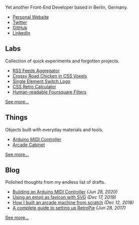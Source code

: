 Yet another Front-End Developer based in Berlin, Germany.

- [Personal Website](https://lean8086.com)
- [Twitter](https://twitter.com/lean8086)
- [GitHub](https://github.com/lean8086)
- [LinkedIn](https://www.linkedin.com/in/lean8086)

## Labs
Collection of quick experiments and forgotten projects.

- [RSS Feeds Aggregator](https://aggregator.now.sh/)
- [Crossy Road Chicken in CSS Voxels](https://codepen.io/lean8086/details/WPYMrN)
- [Single Element Switch Logo](https://codepen.io/lean8086/details/WgWxaK)
- [CSS Retro Calculator](https://lean8086.github.io/casio-calculator/)
- [Human-readable Foursquare Filters](https://lean8086.github.io/human-readable-foursquare-filters/)

[See more...](https://lean8086.com/#labs)

## Things
Objects built with everyday materials and tools.

- [Arduino MIDI Controller](https://lean8086.com/articles/building-an-arduino-midi-controller/)
- [Arcade Cabinet](https://lean8086.com/articles/how-i-built-an-arcade-machine-from-scratch/)

[See more...](https://lean8086.com/#things)

## Blog
Polished thoughts from my endless list of drafts.

- [Building an Arduino MIDI Controller](https://lean8086.com/articles/building-an-arduino-midi-controller/) *(Jun 28, 2020)*
- [Using an emoji as favicon with SVG](https://lean8086.com/articles/using-an-emoji-as-favicon-with-svg/) *(Dec 17, 2019)*
- [How I built an arcade machine from scratch](https://lean8086.com/articles/how-i-built-an-arcade-machine-from-scratch/) *(Dec 12, 2018)*
- [A complete guide to setting up RetroPie](https://lean8086.com/articles/a-complete-guide-to-setting-up-retropie/) *(Jun 28, 2017)*

[See more...](https://lean8086.com/#blog)
